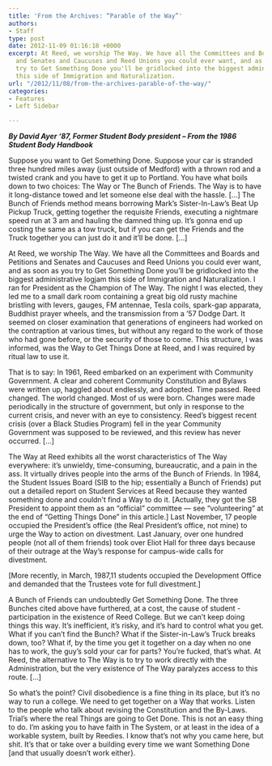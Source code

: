 ```yaml
---
title: 'From the Archives: “Parable of the Way”'
authors:
- Staff
type: post
date: 2012-11-09 01:16:18 +0000
excerpt: At Reed, we worship The Way. We have all the Committees and Boards and Petitions
  and Senates and Caucuses and Reed Unions you could ever want, and as soon as you
  try to Get Something Done you'll be gridlocked into the biggest administrative logjam
  this side of Immigration and Naturalization.
url: "/2012/11/08/from-the-archives-parable-of-the-way/"
categories:
- Features
- Left Sidebar

---
```

<div title="Page 7">
  <div>
    <div>
      <p>
        <em><strong>By David Ayer ‘87, Former Student Body president &#8211; From the 1986 Student Body Handbook </strong></em>
      </p>
    </div>
  </div>
</div>

Suppose you want to Get Something Done. Suppose your car is stranded three hundred miles away (just outside of Medford) with a thrown rod and a twisted crank and you have to get it up to Portland. You have what boils down to two choices: The Way or The Bunch of Friends. The Way is to have it long-distance towed and let someone else deal with the hassle. [&#8230;] The Bunch of Friends method means borrowing Mark&#8217;s Sister-In-Law&#8217;s Beat Up Pickup Truck, getting together the requisite Friends, executing a nightmare speed run at 3 am and hauling the damned thing up. It&#8217;s gonna end up costing the same as a tow truck, but if you can get the Friends and the Truck together you can just do it and it&#8217;ll be done. [&#8230;]

At Reed, we worship The Way. We have all the Committees and Boards and Petitions and Senates and Caucuses and Reed Unions you could ever want, and as soon as you try to Get Something Done you&#8217;ll be gridlocked into the biggest administrative logjam this side of Immigration and Naturalization. I ran for President as the Champion of The Way. The night I was elected, they led me to a small dark room containing a great big old rusty machine bristling with levers, gauges, FM antennae, Tesla coils, spark-gap apparata, Buddhist prayer wheels, and the transmission from a &#8217;57 Dodge Dart. It seemed on closer examination that generations of engineers had worked on the contraption at various times, but without any regard to the work of those who had gone before, or the security of those to come. This structure, I was informed, was the Way to Get Things Done at Reed, and I was required by ritual law to use it.

That is to say: In 1961, Reed embarked on an experiment with Community Government. A clear and coherent Community Constitution and Bylaws were written up, haggled about endlessly, and adopted. Time passed. Reed changed. The world changed. Most of us were born. Changes were made periodically in the structure of government, but only in response to the current crisis, and never with an eye to consistency. Reed&#8217;s biggest recent crisis (over a Black Studies Program) fell in the year Community Government was supposed to be reviewed, and this review has never occurred. [&#8230;]

The Way at Reed exhibits all the worst characteristics of The Way everywhere: it&#8217;s unwieldy, time-consuming, bureaucratic, and a pain in the ass. It virtually drives people into the arms of the Bunch of Friends. In 1984, the Student Issues Board (SIB to the hip; essentially a Bunch of Friends) put out a detailed report on Student Services at Reed because they wanted something done and couldn&#8217;t find a Way to do it. [Actually, they got the SB President to appoint them as an &#8220;official&#8221; committee — see &#8220;volunteering&#8221; at the end of &#8220;Getting Things Done&#8221; in this article.] Last November, 17 people occupied the President&#8217;s office (the Real President&#8217;s office, not mine) to urge the Way to action on divestment. Last January, over one hundred people (not all of them friends) took over Eliot Hall for three days because of their outrage at the Way&#8217;s response for campus-wide calls for divestment.

[More recently, in March, 1987,11 students occupied the Development Office and demanded that the Trustees vote for full divestment.]

A Bunch of Friends can undoubtedly Get Something Done. The three Bunches cited above have furthered, at a cost, the cause of student -participation in the existence of Reed College. But we can&#8217;t keep doing things this way. It&#8217;s inefficient, it&#8217;s risky, and it&#8217;s hard to control what you get. What if you can&#8217;t find the Bunch? What if the Sister-in-Law&#8217;s Truck breaks down, too? What if, by the time you get it together on a day when no one has to work, the guy&#8217;s sold your car for parts? You&#8217;re fucked, that&#8217;s what. At Reed, the alternative to The Way is to try to work directly with the Administration, but the very existence of The Way paralyzes access to this route. [&#8230;]

So what&#8217;s the point? Civil disobedience is a fine thing in its place, but it&#8217;s no way to run a college. We need to get together on a Way that works. Listen to the people who talk about revising the Constitution and the By-Laws. Trial&#8217;s where the real Things are going to Get Done. This is not an easy thing to do. I&#8217;m asking you to have faith in The System, or at least in the idea of a workable system, built by Reedies. I know that&#8217;s not why you came here, but shit. It&#8217;s that or take over a building every time we want Something Done [and that usually doesn&#8217;t work either}.
